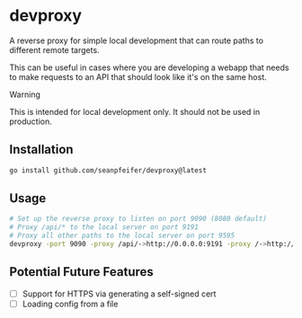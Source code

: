 # devproxy

A reverse proxy for simple local development that can route paths to different remote targets.

This can be useful in cases where you are developing a webapp that needs to make requests to an API that should look like it's on the same host.

> [!WARNING]
> This is intended for local development only. It should not be used in production.

## Installation

```sh
go install github.com/seanpfeifer/devproxy@latest
```

## Usage

```sh
# Set up the reverse proxy to listen on port 9090 (8080 default)
# Proxy /api/* to the local server on port 9191
# Proxy all other paths to the local server on port 9595
devproxy -port 9090 -proxy /api/->http://0.0.0.0:9191 -proxy /->http://0.0.0.0:9595
```

## Potential Future Features

- [ ] Support for HTTPS via generating a self-signed cert
- [ ] Loading config from a file
